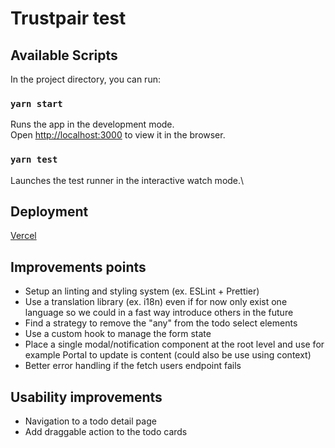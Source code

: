 # Trustpair test

## Available Scripts

In the project directory, you can run:

### `yarn start`

Runs the app in the development mode.\
Open [http://localhost:3000](http://localhost:3000) to view it in the browser.

### `yarn test`

Launches the test runner in the interactive watch mode.\

## Deployment

[Vercel](https://tp-test-eight.vercel.app/)

## Improvements points

- Setup an linting and styling system (ex. ESLint + Prettier)
- Use a translation library (ex. i18n) even if for now only exist one language so we could in a fast way introduce others in the future
- Find a strategy to remove the "any" from the todo select elements
- Use a custom hook to manage the form state
- Place a single modal/notification component at the root level and use for example Portal to update is content (could also be use using context)
- Better error handling if the fetch users endpoint fails

## Usability improvements

- Navigation to a todo detail page
- Add draggable action to the todo cards
